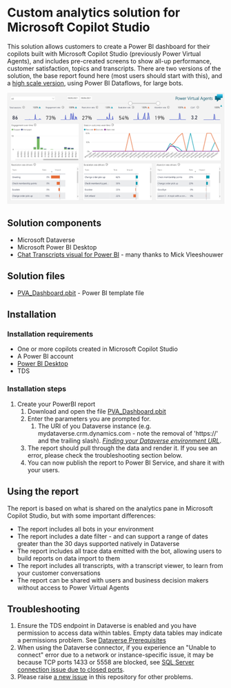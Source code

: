 # Custom analytics solution for Microsoft Copilot Studio

This solution allows customers to create a Power BI dashboard for their copilots built with Microsoft Copilot Studio (previously Power Virtual Agents), and includes pre-created screens to show all-up performance, customer satisfaction, topics and transcripts. There are two versions of the solution, the base report found here (most users should start with this), and a [high scale version](DataFlowVersion/readme.md), using Power BI Dataflows, for large bots.

<img src="img/PVA_Analytics.png" width="797" alt="Custom Analytics example screenshot">

## Solution components

- Microsoft Dataverse
- Microsoft Power BI Desktop
- [Chat Transcripts visual for Power BI](https://github.com/iMicknl/powerbi-botframework-chat-transcripts) - many thanks to Mick Vleeshouwer

## Solution files

- [PVA_Dashboard.pbit](https://github.com/microsoft/CopilotStudioSamples/raw/master/CustomAnalytics/PVA_Dashboard.pbit) - Power BI template file

## Installation

### Installation requirements

- One or more copilots created in Microsoft Copilot Studio
- A Power BI account
- [Power BI Desktop](https://powerbi.microsoft.com/en-us/downloads/)
- TDS

### Installation steps

1. Create your PowerBI report
   1. Download and open the file [PVA_Dashboard.pbit](https://github.com/microsoft/CopilotStudioSamples/raw/master/CustomAnalytics/PVA_Dashboard.pbit)
   2. Enter the parameters you are prompted for.
      1. The URI of you Dataverse instance (e.g. mydataverse.crm.dynamics.com - note the removal of 'https://' and the trailing slash). _[Finding your Dataverse environment URL](https://learn.microsoft.com/en-us/power-query/connectors/dataverse#finding-your-dataverse-environment-url)_.
   3. The report should pull through the data and render it. If you see an error, please check the troubleshooting section below.
   4. You can now publish the report to Power BI Service, and share it with your users.

## Using the report

The report is based on what is shared on the analytics pane in Microsoft Copilot Studio, but with some important differences:

- The report includes all bots in your environment
- The report includes a date filter - and can support a range of dates greater than the 30 days supported natively in Dataverse
- The report includes all trace data emitted with the bot, allowing users to build reports on data import to them
- The report includes all transcripts, with a transcript viewer, to learn from your customer conversations
- The report can be shared with users and business decision makers without access to Power Virtual Agents

## Troubleshooting

1. Ensure the TDS endpoint in Dataverse is enabled and you have permission to access data within tables. Empty data tables may indicate a permissions problem. See [Dataverse Prerequisites](https://learn.microsoft.com/en-us/power-query/connectors/dataverse#prerequisites)
1. When using the Dataverse connector, if you experience an "Unable to connect" error due to a network or instance-specific issue, it may be because TCP ports 1433 or 5558 are blocked, see [SQL Server connection issue due to closed ports](https://learn.microsoft.com/en-us/power-query/connectors/dataverse#sql-server-connection-issue-due-to-closed-ports).
1. Please raise [a new issue](https://github.com/microsoft/CopilotStudioSamples/issues/new/choose) in this repository for other problems.
